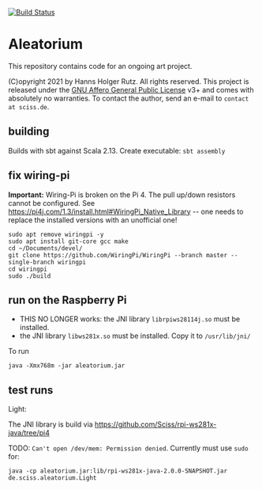 [![Build Status](https://github.com/Sciss/Aleatorium/workflows/Scala%20CI/badge.svg?branch=main)](https://github.com/Sciss/Aleatorium/actions?query=workflow%3A%22Scala+CI%22)

# Aleatorium

This repository contains code for an ongoing art project.

(C)opyright 2021 by Hanns Holger Rutz. All rights reserved. This project is released under the
[GNU Affero General Public License](https://github.comt/Sciss/Aleatorium/blob/main/LICENSE) v3+ and
comes with absolutely no warranties.
To contact the author, send an e-mail to `contact at sciss.de`.

## building

Builds with sbt against Scala 2.13.
Create executable: `sbt assembly`

## fix wiring-pi

__Important:__ Wiring-Pi is broken on the Pi 4. The pull up/down resistors cannot be configured.
See https://pi4j.com/1.3/install.html#WiringPi_Native_Library -- one needs to replace the installed versions
with an unofficial one!

    sudo apt remove wiringpi -y
    sudo apt install git-core gcc make
    cd ~/Documents/devel/
    git clone https://github.com/WiringPi/WiringPi --branch master --single-branch wiringpi
    cd wiringpi
    sudo ./build

## run on the Raspberry Pi

- THIS NO LONGER works: the JNI library `librpiws28114j.so` must be installed.
- the JNI library `libws281x.so` must be installed. Copy it to `/usr/lib/jni/`

To run

    java -Xmx768m -jar aleatorium.jar

## test runs

Light:

The JNI library is build via https://github.com/Sciss/rpi-ws281x-java/tree/pi4

TODO: `Can't open /dev/mem: Permission denied`. Currently must use `sudo` for:

    java -cp aleatorium.jar:lib/rpi-ws281x-java-2.0.0-SNAPSHOT.jar de.sciss.aleatorium.Light

